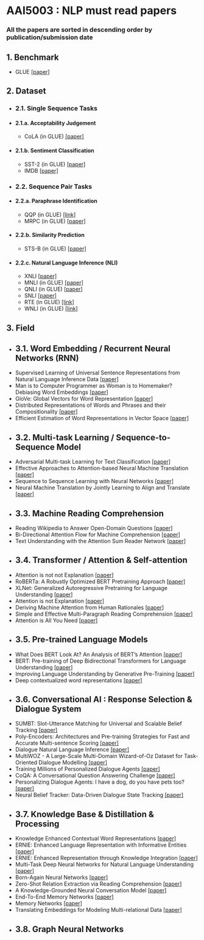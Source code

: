 # AAI5003 : NLP must read papers
### All the papers are sorted in descending order by publication/submission date

## 1. Benchmark
- GLUE [[paper]](https://arxiv.org/pdf/1804.07461.pdf)

## 2. Dataset
* ### 2.1. Single Sequence Tasks
 * #### 2.1.a. Acceptability Judgement
   - CoLA (in GLUE) [[paper]](https://arxiv.org/pdf/1805.12471.pdf)
 * #### 2.1.b. Sentiment Classification
   - SST-2 (in GLUE) [[paper]](https://nlp.stanford.edu/~socherr/EMNLP2013_RNTN.pdf)
   - IMDB [[paper]](https://ai.stanford.edu/~ang/papers/acl11-WordVectorsSentimentAnalysis.pdf)

* ### 2.2. Sequence Pair Tasks
 * #### 2.2.a. Paraphrase Identification
   - QQP (in GLUE) [[link]](https://www.quora.com/q/quoradata/First-Quora-Dataset-Release-Question-Pairs)
   - MRPC (in GLUE) [[paper]](https://www.microsoft.com/en-us/research/wp-content/uploads/2016/02/I05-50025B15D.pdf)
 * #### 2.2.b. Similarity Prediction
   - STS-B (in GLUE) [[paper]](https://arxiv.org/pdf/1708.00055.pdf)
 * #### 2.2.c. Natural Language Inference (NLI)
   - XNLI [[paper]](https://arxiv.org/pdf/1809.05053.pdf)
   - MNLI (in GLUE) [[paper]](https://arxiv.org/pdf/1704.05426.pdf)
   - QNLI (in GLUE) [[paper]](https://arxiv.org/pdf/1606.05250.pdf)
   - SNLI [[paper]](https://arxiv.org/pdf/1508.05326.pdf)
   - RTE (in GLUE) [[link]](https://aclweb.org/aclwiki/Recognizing_Textual_Entailment)
   - WNLI (in GLUE) [[link]](https://cs.nyu.edu/faculty/davise/papers/WinogradSchemas/WS.html)

## 3. Field
* ## 3.1. Word Embedding / Recurrent Neural Networks (RNN)
 - Supervised Learning of Universal Sentence Representations from
Natural Language Inference Data [[paper]](https://arxiv.org/pdf/1705.02364.pdf)
 - Man is to Computer Programmer as Woman is to Homemaker?
Debiasing Word Embeddings [[paper]](https://arxiv.org/pdf/1607.06520.pdf)
 - GloVe: Global Vectors for Word Representation [[paper]](https://nlp.stanford.edu/pubs/glove.pdf)
 - Distributed Representations of Words and Phrases
and their Compositionality [[paper]](https://arxiv.org/pdf/1310.4546.pdf)
 - Efficient Estimation of Word Representations in
Vector Space [[paper]](https://arxiv.org/pdf/1301.3781.pdf)

* ## 3.2. Multi-task Learning / Sequence-to-Sequence Model
 - Adversarial Multi-task Learning for Text Classification [[paper]](https://arxiv.org/pdf/1704.05742.pdf)
 - Effective Approaches to Attention-based Neural Machine Translation [[paper]](https://arxiv.org/pdf/1508.04025.pdf)
 - Sequence to Sequence Learning
with Neural Networks [[paper]](https://arxiv.org/pdf/1409.3215.pdf)
 - Neural Machine Translation
by Jointly Learning to Align and Translate [[paper]](https://arxiv.org/pdf/1409.0473.pdf)

* ## 3.3. Machine Reading Comprehension
 - Reading Wikipedia to Answer Open-Domain Questions [[paper]](https://arxiv.org/pdf/1704.00051.pdf)
 - Bi-Directional Attention Flow for Machine Comprehension [[paper]](https://arxiv.org/pdf/1611.01603.pdf)
 - Text Understanding with the Attention Sum Reader Network [[paper]](https://arxiv.org/pdf/1603.01547v1.pdf)

* ## 3.4. Transformer / Attention & Self-attention
 - Attention is not not Explanation [[paper]](https://arxiv.org/pdf/1908.04626.pdf)
 - RoBERTa: A Robustly Optimized BERT Pretraining Approach [[paper]](https://arxiv.org/pdf/1907.11692.pdf)
 - XLNet: Generalized Autoregressive Pretraining
for Language Understanding [[paper]](https://arxiv.org/pdf/1906.08237.pdf)
 - Attention is not Explanation [[paper]](https://arxiv.org/pdf/1902.10186.pdf)
 - Deriving Machine Attention from Human Rationales [[paper]](https://arxiv.org/pdf/1808.09367.pdf)
 - Simple and Effective Multi-Paragraph Reading Comprehension [[paper]](https://arxiv.org/pdf/1710.10723.pdf)
 - Attention is All You Need [[paper]](https://arxiv.org/pdf/1706.03762.pdf)

* ## 3.5. Pre-trained Language Models
 - What Does BERT Look At?
An Analysis of BERT’s Attention [[paper]](https://arxiv.org/pdf/1906.04341.pdf)
 - BERT: Pre-training of Deep Bidirectional Transformers for
Language Understanding [[paper]](https://arxiv.org/pdf/1810.04805.pdf)
 - Improving Language Understanding
by Generative Pre-Training [[paper]](https://cdn.openai.com/research-covers/language-unsupervised/language_understanding_paper.pdf)
 - Deep contextualized word representations [[paper]](https://arxiv.org/pdf/1802.05365.pdf)

* ## 3.6. Conversational AI : Response Selection & Dialogue System
 - SUMBT: Slot-Utterance Matching
for Universal and Scalable Belief Tracking [[paper]](https://arxiv.org/pdf/1907.07421.pdf)
 - Poly-Encoders: Architectures and Pre-training
Strategies for Fast and Accurate Multi-sentence Scoring [[paper]](https://arxiv.org/pdf/1905.01969.pdf)
 - Dialogue Natural Language Inference [[paper]](https://arxiv.org/pdf/1811.00671.pdf)
 - MultiWOZ - A Large-Scale Multi-Domain Wizard-of-Oz Dataset for
Task-Oriented Dialogue Modelling [[paper]](https://arxiv.org/pdf/1810.00278.pdf)
 - Training Millions of Personalized Dialogue Agents [[paper]](https://arxiv.org/pdf/1809.01984.pdf)
 - CoQA: A Conversational Question Answering Challenge [[paper]](https://arxiv.org/pdf/1808.07042.pdf)
 - Personalizing Dialogue Agents: I have a dog, do you have pets too? [[paper]](https://arxiv.org/pdf/1801.07243.pdf)
 - Neural Belief Tracker: Data-Driven Dialogue State Tracking [[paper]](https://arxiv.org/pdf/1606.03777.pdf)

* ## 3.7. Knowledge Base & Distillation & Processing
 - Knowledge Enhanced Contextual Word Representations [[paper]](https://arxiv.org/pdf/1909.04164.pdf)
 - ERNIE: Enhanced Language Representation with Informative Entities [[paper]](https://arxiv.org/pdf/1905.07129.pdf)
 - ERNIE: Enhanced Representation through Knowledge Integration [[paper]](https://arxiv.org/pdf/1904.09223.pdf)
 - Multi-Task Deep Neural Networks for Natural Language Understanding [[paper]](https://arxiv.org/pdf/1901.11504.pdf)
 - Born-Again Neural Networks [[paper]](https://arxiv.org/pdf/1805.04770.pdf)
 - Zero-Shot Relation Extraction via Reading Comprehension [[paper]](https://arxiv.org/pdf/1706.04115.pdf)
 - A Knowledge-Grounded Neural Conversation Model [[paper]](https://arxiv.org/pdf/1702.01932.pdf)
 - End-To-End Memory Networks [[paper]](https://arxiv.org/pdf/1503.08895.pdf)
 - Memory Networks [[paper]](https://arxiv.org/pdf/1410.3916.pdf)
 - Translating Embeddings for Modeling
Multi-relational Data [[paper]](https://papers.nips.cc/paper/5071-translating-embeddings-for-modeling-multi-relational-data.pdf)

* ## 3.8. Graph Neural Networks
